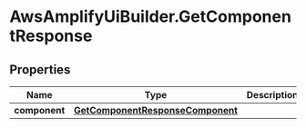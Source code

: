 # AwsAmplifyUiBuilder.GetComponentResponse

## Properties

Name | Type | Description | Notes
------------ | ------------- | ------------- | -------------
**component** | [**GetComponentResponseComponent**](GetComponentResponseComponent.md) |  | [optional] 


